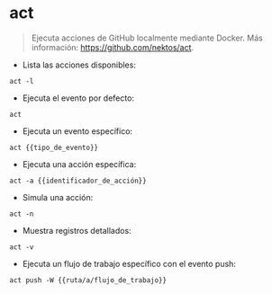 # act

> Ejecuta acciones de GitHub localmente mediante Docker.
> Más información: <https://github.com/nektos/act>.

- Lista las acciones disponibles:

`act -l`

- Ejecuta el evento por defecto:

`act`

- Ejecuta un evento específico:

`act {{tipo_de_evento}}`

- Ejecuta una acción específica:

`act -a {{identificador_de_acción}}`

- Simula una acción:

`act -n`

- Muestra registros detallados:

`act -v`

- Ejecuta un flujo de trabajo específico con el evento push:

`act push -W {{ruta/a/flujo_de_trabajo}}`
